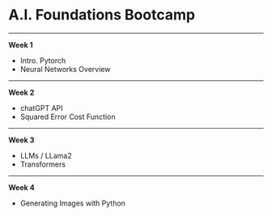 # A.I. Foundations Bootcamp

---

**Week 1**

- Intro. Pytorch
- Neural Networks Overview

---

**Week 2**

- chatGPT API
- Squared Error Cost Function

---

**Week 3**

- LLMs / LLama2
- Transformers

---

**Week 4**

- Generating Images with Python

